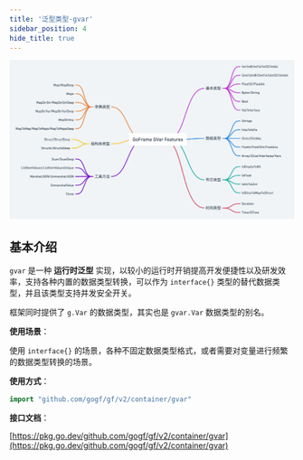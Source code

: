 ```yaml
---
title: '泛型类型-gvar'
sidebar_position: 4
hide_title: true
---
```


![](/markdown/f5bc803ffd0854b9237fc1cfb37f550b.png)

## 基本介绍

`gvar` 是一种 **运行时泛型** 实现，以较小的运行时开销提高开发便捷性以及研发效率，支持各种内置的数据类型转换，可以作为 `interface{}` 类型的替代数据类型，并且该类型支持并发安全开关。

框架同时提供了 `g.Var` 的数据类型，其实也是 `gvar.Var` 数据类型的别名。

**使用场景**：

使用 `interface{}` 的场景，各种不固定数据类型格式，或者需要对变量进行频繁的数据类型转换的场景。

**使用方式**：

```go
import "github.com/gogf/gf/v2/container/gvar"
```

**接口文档**：

[https://pkg.go.dev/github.com/gogf/gf/v2/container/gvar](https://pkg.go.dev/github.com/gogf/gf/v2/container/gvar)

    